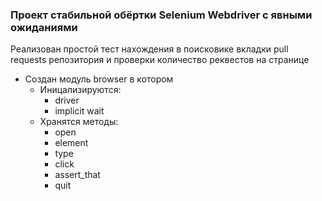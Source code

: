 ### Проект стабильной обёртки Selenium Webdriver с явными ожиданиями

Реализован простой тест нахождения в поисковике вкладки pull requests репозитория и проверки количество реквестов на странице
* Создан модуль browser в котором 
  * Иницализируются:
    * driver
    * implicit wait
  * Хранятся методы:
    * open
    * element
    * type
    * click
    * assert_that
    * quit